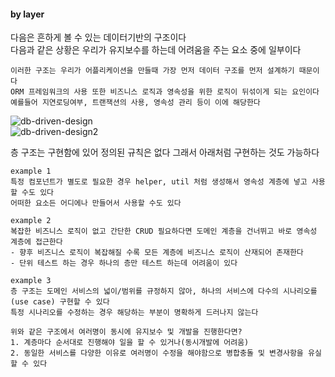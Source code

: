 #### by layer
다음은 흔하게 볼 수 있는 데이터기반의 구조이다  
다음과 같은 상황은 우리가 유지보수를 하는데 어려움을 주는 요소 중에 일부이다  
```text
이러한 구조는 우리가 어플리케이션을 만들때 가장 먼저 데이터 구조를 먼저 설계하기 때문이다  
ORM 프레임워크의 사용 또한 비즈니스 로직과 영속성을 위한 로직이 뒤섞이게 되는 요인이다
예를들어 지연로딩여부, 트랜잭션의 사용, 영속성 관리 등이 이에 해당한다   
```
![db-driven-design](https://lh3.googleusercontent.com/fife/ALs6j_G7Umt5CgpuwTKArNNWqEGgORssCP1ColMFDCnWG4EWh9yg_KkER-NZMzkCqNupNNBXR_3GLhUs_wbUlkqWeFE5gUcq-RPo5xIi5AuX_nr3EE0Tu5sQsooKdi8dLXHDwUuW4lu5Ifj5SGmsh3S2Wg4XaiMY8vN7vaF_Pw3ZdK4HfgmhBLh35SoCk7h6N4JE1KVSviBd3rmN2jwRYxVdembH-nmS69W4Gn1pZsoD1v8rvTTH1ie_yRAwp4iOKicoBlcDfgbOR0OFpekT6AAwAMm75iB5wkvQDbYfl5cxGEWatXS7eJI8etqlNDTnyu1HTTqAv7nDTXY9xYgeZiNrpr6kpkynzniNUtpBeuT_UHFNuF_bKTqL_vNyQmZj8BNpUXl4b-4A6J353QpT1A5id3455yG-cM7YU_2A5ND0snk9nFHkU2LBA1VoTIVKWAHDjGLVWMfxqwvfhhl980DVd3qY6JcmcFM1-49tIsq-DI2RdC_GbATSjmBwyqhSzuD2ShLz7dMcNgJ_8Yjp69dEnwcorNRWoUnn2W60-m90neWULPkNZcgHXKpwZigFw39JY7UpE2xxFkWHUoOU6VrG99W8UJ6Fv8TRT__cUbRhIdmiFZxjBJXfxPw3Jhle85TObOBuK6y2fUmiPVcuxEBx2ssMa92g0p_Ho1IzGiD8x9WKqx9_ZLdNS6QHuLPpp4D5xvJSthjm8c7UyWptiI3vhx7vHZCpduoTxmvXm0dNru7N8mjlM0TUI1IF-o8anJDlJM3zRQYPaaGkLemh2T4xlR4ODdFtm36vfWCApRZEqwUmFKECGOgJXtjK3vpUEMN3hqIXz_iRW7Gkt7V22flZ4ieQrGKJzGa9L2t0YMhtse7gaxfvzqXVLegR0a0jedspmOhX-7UCY8RgTDUZRknLe62zHrxj56YC_7euxqE6XkamCxA5ncgTXyQNSQLC3d6whPiVeL0ZkaPVhPu7J-dgpP040F8bV4QxVeHUSjQHr88dWzU-RX_5jXyBsqGRS1uUPA2CYVbWClQ2KwtO0ZQELJaG3sTEBRXMrFbOEKmKKEHXoTReaNjyAMb35j94fVgC6hJmuXOcK6dOohyykVQeJlHLqwIa2TWmA30wMqCUryRjGtxCVgfw7F1FqtjkUqEKoPUjU8nn7wzKmhovAYfDloPa2woUKl5iRvWiFeAXkO8-MFrn5T5p1kyRKA6YupK4d8wxxanrbYsKgUi80ppSjxLY_y7PiHajJfv94QuVSAuvnDnUvplMTaBY4AUSIrdlnkxOAu3iFdVSshkFciShg30kEgMWhSB4ifdHR7Q_8AG2KeYM2fdovgeeHOFYpxlbcTiL8R2VEwNDHflaO0ZCs0CtTuupLH4sIsE1gdgj0JAFW91ahVvIotiQqqJ5Qk6u2LYh8kbfILg5nLvpg-jrDqAf5ZsOwhrH_0dJjmC4figtmdAsVooifpYaezldSIjF5fkdB55QEFR7Gn6DAJCZr1k_XCHB4O9qoDmmfHUkznKyjH4WQ6kl6qy60Z27Atoyiy5OxCok-XNy8QpE0-8n2s0bZiiPtBETCt2jScRpceF2F0LZtZYR4Bz_BDXGQN4fjkGAgVUVlAJhiPC5xw=w1858-h993)  
![db-driven-design2](https://lh3.googleusercontent.com/fife/ALs6j_H-1XvEQXhyCrbwVPKu1SuKbOiJUCoaEUgVJcVYoi9wdVn549oLhmEmoybhQPStOVF7L2D0OeVwT6FeIkKjLSHL1Ix2dbpZl48rabLj51bYOgOtxq2i3UiAKCpdYBXK4PsAwAggWbEN5LjmLfXfdPccUHa11GmdTK-ouWM8Jvp21CGgKGWeqK6-yoEdWG_gO5_gmIOA2jD6pJ91-ZE0J546SUVFckLbirqss-tVB9afKnFWwv-Zpqhi9OIJgca80xxa4MdjcIvAJzhOGlkbKFtmck9eicpTJBpY-3Ku8to346JHgwzQGvVkC3kGncIwaFcyivvzUSTWY7elKRm3IyNN2bm4krrEYA5OG86tHWrpZOKa-VAApQhoGn2I0Djc_pkQ0iJY87J_5k9uTDUtPya_PUjmuezTJlOFMtk-wqlXtYNHdkWqRQbQdEzOi610FKf7E5qkMPBq0JkybnrhYznLJ_Hi83Uy8Be1u3tQFcAWHFsEBQaMBf8nO-LCdLal3pVC5cSxu3d5Bhi5Rxosh6XArT7dftiN8ciRRkBlqIoHGJOQciqatA_iK-6v6r55J70pDNemXSBpUPmWF8V1dMtQCYRjOsCBPQw0fCtwasBGxvhzd4ikOxMKJF8hNeCbSOoHCU4mups01fDLou5mq-qdHOwsgi2Xpu3TEBCQHaJ5rKkoTbECz5ZRVHAooQN4ZIEyFhMO5LnusoxN-9t95tZy4nApOmxFttafJbMzEQg2P_gqIjZgAO4G-1sbvvrqAbGt0nLukR1m5hzOGFMqLnJZyXKPb1Qu63dYwr10K88u60t5rNojtYJkXM7wHaqv3GvGsUbNCbF-pUKAWEpwh4zWBEcejY4OYT8-8Km76ZUvAVAlttaqpzHQ9PsczbSJi0vjLsPDdoS2wv-JbjjEbaSTP-8NKowRgvccV8I23meoO-3BPWs9KG7tr1AW4PZkXS62c-bxneeatrb2maNnyy9pAwp73rBZD_yrP1boO0IyvV8dCRKWq_vhyLtrJNILMKDtVqnAyIElSTPzR565zJEJwa_tJEWEZZ2POTS27YZL0qiNBIAjk7MPTW1j1FjhkGhJYg8KFp6HqsSRfK1x-CkiZRzlX_4M5G0t_KqXHo54jPEITkvYKi2saMUnW-ejMTMZpYIFtVX0OEvoJ9ddnl8xgxkpPja8mIzIesnmsh-b017-0zfLbXtA8Z6gky_oT30X9GpBbXaO1pOCW6EH1QghfhQ2ZULp0tNgW3ltu4gOgGmRHbqiMbAIzeKkYf4W5084ttmZXqimv4UXCVU9sUAlxhW4HxEjfZ4PCGj4CMGkwRQG0FkLzkURJOH-Xvyokgl4Xrxxm8kV9BsaBmJ5hYyWgoXXR4tOl3ERByi9G54rd1PT2qnnCyh2Ij1uxHQ4PbJ3Ogb_lyWcQCYv8ftgZKWfxTuuPs6Ud1qWiDByJQXQUYfG7dcKXw4nWyMfHYsYJBnph5j_4t8FhPAbQ3xA8crMyMMhzjVKJtHI3ULVAlzjWerxyIGabUfP3rhfzIcUhAof8VzNWTKeiRl36_bYU6HrYZvQLB1-FLUAZexhopv2jLaAb1Tc7O75hRVuuUWOKEFSEd3w-RCwB6x-Ug=w1858-h1113)  
 
층 구조는 구현함에 있어 정의된 규칙은 없다 그래서 아래처럼 구현하는 것도 가능하다
```text
example 1   
특정 컴포넌트가 별도로 필요한 경우 helper, util 처럼 생성해서 영속성 계층에 넣고 사용할 수도 있다
어떠한 요소든 어디에나 만들어서 사용할 수도 있다
```
```text
example 2  
복잡한 비즈니스 로직이 없고 간단한 CRUD 필요하다면 도메인 계층을 건너뛰고 바로 영속성 계층에 접근한다  
- 향후 비즈니스 로직이 복잡해질 수록 모든 계층에 비즈니스 로직이 산재되어 존재한다
- 단위 테스트 하는 경우 하나의 층만 테스트 하는데 어려움이 있다
```
```text
example 3
층 구조는 도메인 서비스의 넓이/범위를 규정하지 않아, 하나의 서비스에 다수의 시나리오를(use case) 구현할 수 있다  
특정 시나리오를 수정하는 경우 해당하는 부분이 명확하게 드러나지 않는다
```  

  

```text
위와 같은 구조에서 여러명이 동시에 유지보수 및 개발을 진행한다면?  
1. 계층마다 순서대로 진행해야 일을 할 수 있거나(동시개발에 어려움)  
2. 동일한 서비스를 다양한 이유로 여러명이 수정을 해야함으로 병합충돌 및 변경사항을 유실할 수 있다  
```

